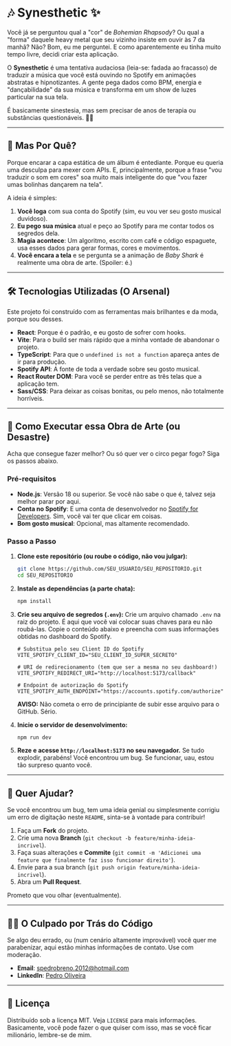 # 🎶 Synesthetic ✨

Você já se perguntou qual a "cor" de *Bohemian Rhapsody*? Ou qual a "forma" daquele heavy metal que seu vizinho insiste em ouvir às 7 da manhã? Não? Bom, eu me perguntei. E como aparentemente eu tinha muito tempo livre, decidi criar esta aplicação.

O **Synesthetic** é uma tentativa audaciosa (leia-se: fadada ao fracasso) de traduzir a música que você está ouvindo no Spotify em animações abstratas e hipnotizantes. A gente pega dados como BPM, energia e "dançabilidade" da sua música e transforma em um show de luzes particular na sua tela.

É basicamente sinestesia, mas sem precisar de anos de terapia ou substâncias questionáveis. 😵‍💫

-----

## 🤔 Mas Por Quê?

Porque encarar a capa estática de um álbum é entediante. Porque eu queria uma desculpa para mexer com APIs. E, principalmente, porque a frase "vou traduzir o som em cores" soa muito mais inteligente do que "vou fazer umas bolinhas dançarem na tela".

A ideia é simples:

1.  **Você loga** com sua conta do Spotify (sim, eu vou ver seu gosto musical duvidoso).
2.  **Eu pego sua música** atual e peço ao Spotify para me contar todos os segredos dela.
3.  **Magia acontece**: Um algoritmo, escrito com café e código espaguete, usa esses dados para gerar formas, cores e movimentos.
4.  **Você encara a tela** e se pergunta se a animação de *Baby Shark* é realmente uma obra de arte. (Spoiler: é.)

-----

## 🛠️ Tecnologias Utilizadas (O Arsenal)

Este projeto foi construído com as ferramentas mais brilhantes e da moda, porque sou desses.

  * **React**: Porque é o padrão, e eu gosto de sofrer com hooks.
  * **Vite**: Para o build ser mais rápido que a minha vontade de abandonar o projeto.
  * **TypeScript**: Para que o `undefined is not a function` apareça antes de ir para produção.
  * **Spotify API**: A fonte de toda a verdade sobre seu gosto musical.
  * **React Router DOM**: Para você se perder entre as três telas que a aplicação tem.
  * **Sass/CSS**: Para deixar as coisas bonitas, ou pelo menos, não totalmente horríveis.

-----

## 🚀 Como Executar essa Obra de Arte (ou Desastre)

Acha que consegue fazer melhor? Ou só quer ver o circo pegar fogo? Siga os passos abaixo.

### Pré-requisitos

  * **Node.js**: Versão 18 ou superior. Se você não sabe o que é, talvez seja melhor parar por aqui.
  * **Conta no Spotify**: E uma conta de desenvolvedor no [Spotify for Developers](https://developer.spotify.com/dashboard/). Sim, você vai ter que clicar em coisas.
  * **Bom gosto musical**: Opcional, mas altamente recomendado.

### Passo a Passo

1.  **Clone este repositório (ou roube o código, não vou julgar):**

    ```bash
    git clone https://github.com/SEU_USUARIO/SEU_REPOSITORIO.git
    cd SEU_REPOSITORIO
    ```

2.  **Instale as dependências (a parte chata):**

    ```bash
    npm install
    ```

3.  **Crie seu arquivo de segredos (`.env`):**
    Crie um arquivo chamado `.env` na raiz do projeto. É aqui que você vai colocar suas chaves para eu não roubá-las. Copie o conteúdo abaixo e preencha com suas informações obtidas no dashboard do Spotify.

    ```env
    # Substitua pelo seu Client ID do Spotify
    VITE_SPOTIFY_CLIENT_ID="SEU_CLIENT_ID_SUPER_SECRETO"

    # URI de redirecionamento (tem que ser a mesma no seu dashboard!)
    VITE_SPOTIFY_REDIRECT_URI="http://localhost:5173/callback"

    # Endpoint de autorização do Spotify
    VITE_SPOTIFY_AUTH_ENDPOINT="https://accounts.spotify.com/authorize"
    ```

    **AVISO:** Não cometa o erro de principiante de subir esse arquivo para o GitHub. Sério.

4.  **Inicie o servidor de desenvolvimento:**

    ```bash
    npm run dev
    ```

5.  **Reze e acesse `http://localhost:5173` no seu navegador.**
    Se tudo explodir, parabéns\! Você encontrou um bug. Se funcionar, uau, estou tão surpreso quanto você.

-----

## 🤝 Quer Ajudar?

Se você encontrou um bug, tem uma ideia genial ou simplesmente corrigiu um erro de digitação neste `README`, sinta-se à vontade para contribuir\!

1.  Faça um **Fork** do projeto.
2.  Crie uma nova **Branch** (`git checkout -b feature/minha-ideia-incrivel`).
3.  Faça suas alterações e **Commite** (`git commit -m 'Adicionei uma feature que finalmente faz isso funcionar direito'`).
4.  Envie para a sua branch (`git push origin feature/minha-ideia-incrivel`).
5.  Abra um **Pull Request**.

Prometo que vou olhar (eventualmente).

-----

## 👨‍💻 O Culpado por Trás do Código

Se algo deu errado, ou (num cenário altamente improvável) você quer me parabenizar, aqui estão minhas informações de contato. Use com moderação.

  * **Email**: [spedrobreno.2012@hotmail.com](mailto:spedrobreno.2012@hotmail.com)
  * **LinkedIn**: [Pedro Oliveira](https://www.linkedin.com/in/pp-oliveira/)

-----

## 📜 Licença

Distribuído sob a licença MIT. Veja `LICENSE` para mais informações. Basicamente, você pode fazer o que quiser com isso, mas se você ficar milionário, lembre-se de mim.